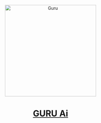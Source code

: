 <p align="center">  
  <a href="[https://youtu.be/WcA7GZuaN0A](https://cdn.jsdelivr.net/gh/Guru322/api@Guru/K.jpg)">
    <img alt="Guru" height="300" src="https://cdn.jsdelivr.net/gh/Guru322/api@Guru/K.jpg">
    <h1 align="center">GURU Ai</h1>
  </a>
</p>
